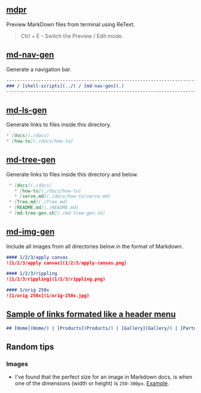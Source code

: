 ## [mdpr](https://github.com/janis-rullis/shell-scripts/blob/master/mdpr.sh)

Preview MarkDown files from terminal using ReText.

> Ctrl + E - Switch the Preview / Edit mode.

##  [md-nav-gen](https://github.com/janis-rullis/shell-scripts/tree/master/md-nav-gen)

Generate a navigation bar.

```markdown
-----------------------------------------------------------------------------------
### / [shell-scripts](../) / [md-nav-gen](.)
-----------------------------------------------------------------------------------
```

## [md-ls-gen](https://github.com/janis-rullis/shell-scripts/tree/master/md-ls-gen)

Generate links to files inside this directory.

```markdown
* [docs](./docs)
* [how-to](./docs/how-to)
```

## [md-tree-gen](https://github.com/janis-rullis/shell-scripts/tree/master/md-tree-gen)

Generate links to files inside this directory and below.

```markdown
 * [docs](./docs)
   * [how-to](./docs/how-to)
   * [serve.md](./docs/how-to/serve.md)
 * [Tree.md](./Tree.md)
 * [README.md](./README.md)
 * [md-tree-gen.sh](./md-tree-gen.sh)
```

## [md-img-gen](https://github.com/janis-rullis/shell-scripts/tree/master/md-img-gen)

Include all images from all directories below in the format of Markdown.

```markdown
#### 1/2/3/apply canvas
![1/2/3/apply canvas](1/2/3/apply-canvas.png)

#### 1/2/3/rippling
![1/2/3/rippling](1/2/3/rippling.png)

#### 1/orig 250x
![1/orig 250x](1/orig-250x.jpg)
```

## [Sample of links formated like a header menu](https://github.com/janis-rullis/dzhim-cms/tree/master/docs/DEMO/Projects)

```markdown
## [Home](Home/) | [Products](Products/) | [Gallery](Gallery/) | [Partners](Partners/) | Projects | [About us](About-us/) | [Contacts](Contacts/)
```

## Random tips

### Images

* I've found that the perfect size for an image in Markdown docs, is when one of
 the dimensions (width or height) is `250-300px`. [Example](https://github.com/janis-rullis/construction/blob/master/Door-locks.md).
